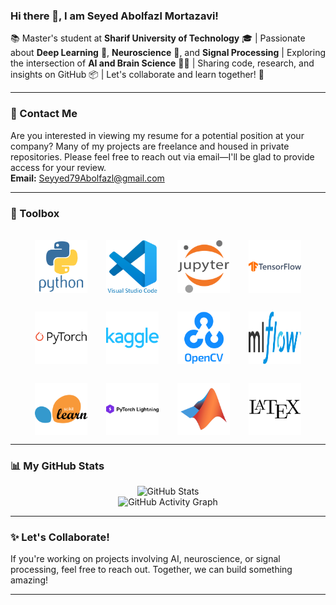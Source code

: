 ### Hi there 👋, I am Seyed Abolfazl Mortazavi!

📚 Master's student at **Sharif University of Technology** 🎓 | Passionate about **Deep Learning** 🧠, **Neuroscience** 🌟, and **Signal Processing** | Exploring the intersection of **AI and Brain Science** 🤖🧫 | Sharing code, research, and insights on GitHub 📦 | Let's collaborate and learn together! 🚀<br/>

---

### 📧 Contact Me
Are you interested in viewing my resume for a potential position at your company? Many of my projects are freelance and housed in private repositories. Please feel free to reach out via email—I'll be glad to provide access for your review.<br/>
**Email:** Seyyed79Abolfazl@gmail.com<br/>

---

### 🧰 Toolbox
<br/>
<p align="center" style="display: flex; flex-wrap: wrap; justify-content: center; align-items: center; gap: 30px; max-width: 1000px; margin: 0 auto;">
<img src='https://github.com/devicons/devicon/blob/master/icons/python/python-original-wordmark.svg' alt='Python' width= 84px height=84px>
<img src='https://github.com/devicons/devicon/blob/master/icons/vscode/vscode-original-wordmark.svg' alt='VSCode' width= 84px height=84px>
<img src='https://github.com/devicons/devicon/blob/master/icons/jupyter/jupyter-original-wordmark.svg' alt='Jupyter' width= 84px height=84px>
<img src='https://github.com/devicons/devicon/blob/master/icons/tensorflow/tensorflow-original-wordmark.svg' alt='Tensorflow' width= 84px height=84px>
<img src='https://github.com/devicons/devicon/blob/master/icons/pytorch/pytorch-original-wordmark.svg' alt='Pytorch' width= 84px height=84px>
<img src='https://github.com/devicons/devicon/blob/master/icons/kaggle/kaggle-original-wordmark.svg' alt='Kaggle' width= 84px height=84px>
<img src='https://github.com/devicons/devicon/blob/master/icons/opencv/opencv-plain-wordmark.svg' alt='OpenCV' width= 84px height=84px>
<img src='https://github.com/SAMortazavi/SAMortazavi/blob/main/MLFlow.svg' alt='MLflow' width= 84px height=84px>
<img src='https://github.com/SAMortazavi/SAMortazavi/blob/main/scikit-learn.svg' alt='Scikit-learn' width= 84px height=84px>
<img src='https://github.com/SAMortazavi/SAMortazavi/blob/main/pytorch-lightning-seeklogo.svg' alt='PyTorch Lightning' width= 84px height=84px>
<img src='https://github.com/devicons/devicon/blob/master/icons/matlab/matlab-original.svg' alt='MATLAB' width= 84px height=84px>
<img src='https://github.com/devicons/devicon/blob/master/icons/latex/latex-original.svg' alt='LaTeX' width= 84px height=84px>
</p>

----
### 📊 My GitHub Stats

<p align="center">
  <img src="https://github-readme-stats.vercel.app/api?username=SAMortazavi&show_icons=true&theme=radical" alt="GitHub Stats">
  <br/>
  <img src="https://github-readme-activity-graph.vercel.app/graph?username=SAMortazavi&theme=github" alt="GitHub Activity Graph">
</p>

---

### ✨ Let's Collaborate!
If you're working on projects involving AI, neuroscience, or signal processing, feel free to reach out. Together, we can build something amazing!

---

<!--

